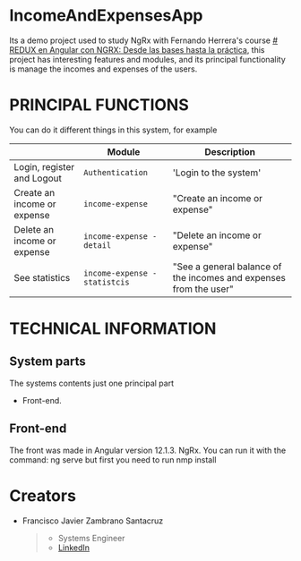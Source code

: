 # IncomeAndExpensesApp
Its a  demo project used to study NgRx with Fernando Herrera's course [# REDUX en Angular con NGRX: Desde las bases hasta la práctica](https://www.udemy.com/course/redux-ngrx-angular/), this project has interesting features and modules, and its principal functionality is manage the incomes and expenses of the users.

# PRINCIPAL FUNCTIONS
You can do it different things in this system, for example

|                |Module                          |Description                         |
|----------------|-------------------------------|-----------------------------|
|Login, register and Logout|`Authentication`            |'Login to the system'            |
|Create an income or expense          |`income-expense`            |"Create an income or expense"            |
|Delete an income or expense          |`income-expense - detail`            |"Delete an income or expense"            |         |
|See statistics          |`income-expense - statistcis`            | "See a general balance of the incomes and expenses from the user"        |`
# TECHNICAL INFORMATION
## System parts

The systems contents just one principal part
- Front-end.
## Front-end
The front was made in Angular version 12.1.3. NgRx.
You can run it with the command: ng serve but first you need to run nmp install

# Creators
- Francisco Javier Zambrano Santacruz
 	> - Systems Engineer
    > - [LinkedIn](https://www.linkedin.com/in/zsfrancisco/)
